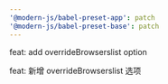 ```yaml
---
'@modern-js/babel-preset-app': patch
'@modern-js/babel-preset-base': patch
---
```


feat: add overrideBrowserslist option

feat: 新增 overrideBrowserslist 选项
